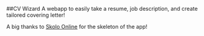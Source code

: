 ##CV Wizard
A webapp to easily take a resume, job description, and create tailored covering letter!

A big thanks to [Skolo Online](https://github.com/skolo-online/chat-gpt-starter/blob/main/app.py) for the skeleton of the app! 
